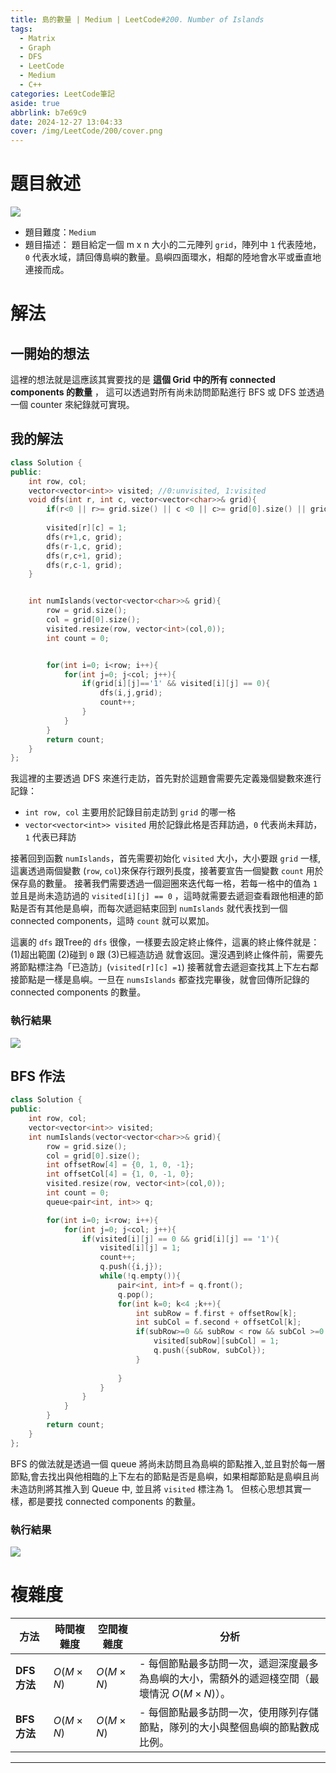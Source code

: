 ```yaml
---
title: 島的數量 | Medium | LeetCode#200. Number of Islands
tags:
  - Matrix
  - Graph
  - DFS
  - LeetCode
  - Medium
  - C++
categories: LeetCode筆記
aside: true
abbrlink: b7e69c9
date: 2024-12-27 13:04:33
cover: /img/LeetCode/200/cover.png
---
```



# 題目敘述

![](/img/LeetCode/200/question.jpeg)

- 題目難度：`Medium`
- 題目描述： 題目給定一個 m x n 大小的二元陣列 `grid`，陣列中 `1` 代表陸地，`0` 代表水域，請回傳島嶼的數量。島嶼四面環水，相鄰的陸地會水平或垂直地連接而成。

# 解法

## 一開始的想法

這裡的想法就是這應該其實要找的是 **這個 Grid 中的所有 connected components 的數量** ， 這可以透過對所有尚未訪問節點進行 BFS 或 DFS 並透過一個 counter 來紀錄就可實現。

## 我的解法

```c++
class Solution {
public:
    int row, col;
    vector<vector<int>> visited; //0:unvisited, 1:visited
    void dfs(int r, int c, vector<vector<char>>& grid){
        if(r<0 || r>= grid.size() || c <0 || c>= grid[0].size() || grid[r][c]=='0' || visited[r][c]==1) return;
        
        visited[r][c] = 1;
        dfs(r+1,c, grid);
        dfs(r-1,c, grid);
        dfs(r,c+1, grid);
        dfs(r,c-1, grid);
    }


    int numIslands(vector<vector<char>>& grid){
        row = grid.size();
        col = grid[0].size();
        visited.resize(row, vector<int>(col,0));
        int count = 0;


        for(int i=0; i<row; i++){
            for(int j=0; j<col; j++){
                if(grid[i][j]=='1' && visited[i][j] == 0){
                    dfs(i,j,grid);
                    count++;
                }
            }
        }
        return count;
    }
};
```

我這裡的主要透過 DFS 來進行走訪，首先對於這題會需要先定義幾個變數來進行記錄：
- `int row, col` 主要用於記錄目前走訪到 `grid` 的哪一格
- `vector<vector<int>> visited` 用於記錄此格是否拜訪過，`0` 代表尚未拜訪，`1` 代表已拜訪

接著回到函數 `numIslands`，首先需要初始化 `visited` 大小，大小要跟 `grid` 一樣, 這裏透過兩個變數 (`row`, `col`)來保存行跟列長度，接著要宣告一個變數 `count` 用於保存島的數量。 接著我們需要透過一個迴圈來迭代每一格，若每一格中的值為 `1` 並且是尚未造訪過的 `visited[i][j] == 0` ，這時就需要去遞迴查看跟他相連的節點是否有其他是島嶼，而每次遞迴結束回到 `numIslands` 就代表找到一個 connected components，這時 `count` 就可以累加。

這裏的 `dfs` 跟Tree的 `dfs` 很像，一樣要去設定終止條件，這裏的終止條件就是：(1)超出範圍 (2)碰到 `0` 跟 (3)已經造訪過 就會返回。還沒遇到終止條件前，需要先將節點標注為「已造訪」(`visited[r][c] =1`) 接著就會去遞迴查找其上下左右鄰接節點是一樣是島嶼。一旦在 `numsIslands` 都查找完畢後，就會回傳所記錄的 connected components 的數量。


### 執行結果

![](/img/LeetCode/200/result.jpeg)


## BFS 作法

```c++
class Solution {
public:
    int row, col;
    vector<vector<int>> visited;
    int numIslands(vector<vector<char>>& grid){
        row = grid.size();
        col = grid[0].size();
        int offsetRow[4] = {0, 1, 0, -1}; 
        int offsetCol[4] = {1, 0, -1, 0}; 
        visited.resize(row, vector<int>(col,0));
        int count = 0;
        queue<pair<int, int>> q;

        for(int i=0; i<row; i++){
            for(int j=0; j<col; j++){
                if(visited[i][j] == 0 && grid[i][j] == '1'){
                    visited[i][j] = 1;
                    count++;
                    q.push({i,j});
                    while(!q.empty()){
                        pair<int, int>f = q.front();
                        q.pop();
                        for(int k=0; k<4 ;k++){
                            int subRow = f.first + offsetRow[k];
                            int subCol = f.second + offsetCol[k];
                            if(subRow>=0 && subRow < row && subCol >=0 && subCol < col && grid[subRow][subCol]=='1' && visited[subRow][subCol] == 0){
                                visited[subRow][subCol] = 1;
                                q.push({subRow, subCol});
                            }
                            
                        }
                    }
                }
            }
        }
        return count;
    }
};
```

BFS 的做法就是透過一個 queue 將尚未訪問且為島嶼的節點推入,並且對於每一層節點,會去找出與他相臨的上下左右的節點是否是島嶼，如果相鄰節點是島嶼且尚未造訪則將其推入到 Queue 中, 並且將 `visited` 標注為 1。 但核心思想其實一樣，都是要找 connected components 的數量。

### 執行結果

![](/img/LeetCode/200/result2.jpeg)



# 複雜度

| 方法         | 時間複雜度  | 空間複雜度 | 分析                                                                                       |
|--------------|-------------|-------------|--------------------------------------------------------------------------------------------|
| **DFS 方法** | $O(M \times N)$ | $O(M \times N)$ | - 每個節點最多訪問一次，遞迴深度最多為島嶼的大小，需額外的遞迴棧空間（最壞情況 $O(M \times N)$）。 |
| **BFS 方法** | $O(M \times N)$ | $O(M \times N)$ | - 每個節點最多訪問一次，使用隊列存儲節點，隊列的大小與整個島嶼的節點數成比例。                |


---